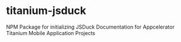 titanium-jsduck
===============

NPM Package for initializing JSDuck Documentation for Appcelerator Titanium Mobile Application Projects
